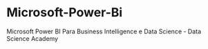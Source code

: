 # Microsoft-Power-Bi
Microsoft Power BI Para Business Intelligence e Data Science - Data Science Academy
